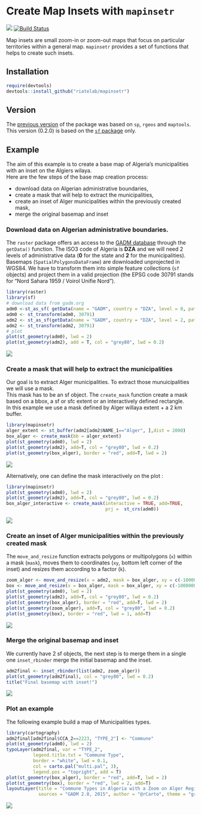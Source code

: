 # Create Map Insets with `mapinsetr`

![](https://img.shields.io/badge/license-GPL--3-brightgreen.svg?style=flat)
[![Build
Status](https://travis-ci.org/riatelab/mapinsetr.svg?branch=master)](https://travis-ci.org/riatelab/mapinsetr)

Map insets are small zoom-in or zoom-out maps that focus on particular
territories within a general map. `mapinsetr` provides a set of
functions that helps to create such insets.

## Installation

``` r
require(devtools)
devtools::install_github("riatelab/mapinsetr")
```

## Version

The [previous
version](https://github.com/riatelab/mapinsetr/releases/tag/v0.1.0) of
the package was based on `sp`, `rgeos` and `maptools`.  
This version (0.2.0) is based on the [`sf`
package](https://github.com/r-spatial/sf) only.

## Example

The aim of this example is to create a base map of Algeria’s
municipalities with an inset on the Algiers wilaya.  
Here are the few steps of the base map creation process:

-   download data on Algerian administrative boundaries,  
-   create a mask that will help to extract the municipalities,  
-   create an inset of Alger municipalities within the previously
    created mask,  
-   merge the original basemap and inset

### Download data on Algerian administrative boundaries.

The `raster` package offers an access to the [GADM
database](http://www.gadm.org/) through the `getData()` function. The
ISO3 code of Algeria is **DZA** and we will need 2 levels of
administrative data (**0** for the state and **2** for the
municipalities).  
Basemaps (`SpatialPolygonsDataFrame`) are downloaded unprojected in
WGS84. We have to transform them into simple feature collections (`sf`
objects) and project them in a valid projection (the EPSG code 30791
stands for “Nord Sahara 1959 / Voirol Unifie Nord”).

``` r
library(raster)
library(sf)
# download data from gadm.org
adm0 <-st_as_sf( getData(name = "GADM", country = "DZA", level = 0, path = tempdir() ))
adm0 <- st_transform(adm0, 30791)
adm2 <- st_as_sf(getData(name = "GADM", country = "DZA", level = 2, path = tempdir()))
adm2 <- st_transform(adm2, 30791)
# plot
plot(st_geometry(adm0), lwd = 2)
plot(st_geometry(adm2), add = T, col = "grey80", lwd = 0.2)
```

![](README_files/figure-gfm/dowload-1.png)<!-- -->

### Create a mask that will help to extract the municipalities

Our goal is to extract Alger municipalities. To extract those
munuicipalities we will use a mask.  
This mask has to be an sf object. The `create_mask` function create a
mask based on a bbox, a sf or sfc extent or an interactively defined
rectangle.  
In this example we use a mask defined by Alger willaya extent + a 2 km
buffer.

``` r
library(mapinsetr)
alger_extent <- st_buffer(adm2[adm2$NAME_1=="Alger", ],dist = 2000)
box_alger <- create_mask(bb = alger_extent)
plot(st_geometry(adm0), lwd = 2)
plot(st_geometry(adm2), add=T, col = "grey80", lwd = 0.2)
plot(st_geometry(box_alger), border = "red", add=T, lwd = 2)
```

![](README_files/figure-gfm/mask-1.png)<!-- -->

Alternatively, one can define the mask interactively on the plot :

``` r
library(mapinsetr)
plot(st_geometry(adm0), lwd = 2)
plot(st_geometry(adm2), add=T, col = "grey80", lwd = 0.2)
box_alger_interactive <- create_mask(interactive = TRUE, add=TRUE, 
                                     prj =  st_crs(adm0))
```

![](README_files/inter.gif)

### Create an inset of Alger municipalities within the previously created mask

The `move_and_resize` function extracts polygons or multipolygons (`x`)
within a mask (`mask`), moves them to coordinates (`xy`, bottom left
corner of the inset) and resizes them according to a factor (`k`).

``` r
zoom_alger <- move_and_resize(x = adm2, mask = box_alger, xy = c(-1000000,  -100000), k = 15)
box <- move_and_resize(x = box_alger, mask = box_alger, xy = c(-1000000,  -100000), k = 15)
plot(st_geometry(adm0), lwd = 2)
plot(st_geometry(adm2), add=T, col = "grey80", lwd = 0.2)
plot(st_geometry(box_alger), border = "red", add=T, lwd = 2)
plot(st_geometry(zoom_alger), add=T, col = "grey80", lwd = 0.2)
plot(st_geometry(box), border = "red", lwd = 1, add=T)
```

![](README_files/figure-gfm/createInset-1.png)<!-- -->

### Merge the original basemap and inset

We currently have 2 sf objects, the next step is to merge them in a
single one `inset_rbinder` merge the initial basemap and the inset.

``` r
adm2final <- inset_rbinder(list(adm2, zoom_alger))
plot(st_geometry(adm2final), col = "grey80", lwd = 0.2)
title("Final basemap with inset!")
```

![](README_files/figure-gfm/mergespdf-1.png)<!-- -->

### Plot an example

The following example build a map of Municipalities types.

``` r
library(cartography)
adm2final[adm2final$CCA_2==2223, "TYPE_2"] <- "Commune"
plot(st_geometry(adm0), lwd = 2)
typoLayer(adm2final, var = "TYPE_2", 
          legend.title.txt = "Commune Type",
          border = "white", lwd = 0.1, 
          col = carto.pal("multi.pal", 3), 
          legend.pos = "topright", add = T)
plot(st_geometry(box_alger), border = "red", add=T, lwd = 2)
plot(st_geometry(box), border = "red", lwd = 2, add=T)
layoutLayer(title = "Commune Types in Algeria with a Zoom on Alger Region", 
            sources = "GADM 2.8, 2015", author = "@rCarto", theme = "green.pal")
```

![](README_files/figure-gfm/ex-1.png)<!-- -->
